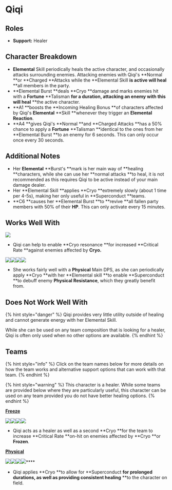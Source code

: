 # Qiqi

## Roles

* **Support:** Healer

## Character Breakdown

* **Elemental** Skill periodically heals the active character, and occasionally attacks surrounding enemies. Attacking enemies with Qiqi's **Normal **or **Charged **Attacks while the **Elemental Skill **is active will heal** **all members in the party.
* **Elemental Burst **deals **Cryo **damage and marks enemies hit with a **Fortune** **Talisman **for a duration, attacking an enemy with this will heal** **the active character.
* **A1 **boosts the **Incoming Healing Bonus **of characters affected by Qiqi's **Elemental** **Skill **whenever they trigger an **Elemental Reaction**.
* **A4 **gives Qiqi's **Normal **and **Charged Attacks **has a 50% chance to apply a **Fortune** **Talisman **identical to the ones from her **Elemental Burst **to an enemy for 6 seconds. This can only occur once every 30 seconds.

## Additional Notes

* Her **Elemental** **Burst's **mark is her main way of **healing **characters, while she can use her **normal attacks **to heal, it is not recommended as this requires Qiqi to be active instead of your main damage dealer.
* Her **Elemental Skill **applies **Cryo **extremely slowly (about 1 time per 4-5s), making her only useful in **Superconduct **teams.
* **C6 **causes her **Elemental Burst **to **revive **all fallen party members with 50% of their **HP**. This can only activate every 15 minutes.

## Works Well With

![](../../.gitbook/assets/Element\_Cryo.webp)

* Qiqi can help to enable **Cryo resonance **for increased **Critical Rate **against enemies affected by **Cryo.**

![](../../.gitbook/assets/UI\_AvatarIcon\_Razor.png)![](../../.gitbook/assets/UI\_AvatarIcon\_Eula.png)![](../../.gitbook/assets/UI\_AvatarIcon\_Xinyan.png)![](../../.gitbook/assets/UI\_AvatarIcon\_Keqing.png)

* She works fairly well with a **Physical** Main DPS, as she can periodically apply **Cryo **with her **Elemental skill **to enable **Superconduct **to debuff enemy **Physical Resistance**, which they greatly benefit from.

## Does Not Work Well With

{% hint style="danger" %}
Qiqi provides very little utility outside of healing and cannot generate energy with her Elemental Skill.

While she can be used on any team composition that is looking for a healer, Qiqi is often only used when no other options are available.&#x20;
{% endhint %}

## Teams

{% hint style="info" %}
Click on the team names below for more details on how the team works and alternative support options that can work with that team.
{% endhint %}

{% hint style="warning" %}
This character is a healer. While some teams are provided below where they are particularly useful, this character can be used on any team provided you do not have better healing options.
{% endhint %}

[**Freeze**](../../teams/freeze.md)

![](../../.gitbook/assets/UI\_AvatarIcon\_Kaeya.png)![](../../.gitbook/assets/UI\_AvatarIcon\_Xingqiu.png)![](../../.gitbook/assets/UI\_AvatarIcon\_Chongyun.png)![](../../.gitbook/assets/UI\_AvatarIcon\_Qiqi.png)

* Qiqi acts as a healer as well as a second **Cryo **for the team to increase **Critical Rate **on-hit on enemies affected by **Cryo **or **Frozen**.

****[**Physical**](../../teams/physical.md)****

****![](../../.gitbook/assets/UI\_AvatarIcon\_Razor.png)****![](../../.gitbook/assets/UI\_AvatarIcon\_Kaeya.png)****![](../../.gitbook/assets/UI\_AvatarIcon\_Fischl.png)****![](../../.gitbook/assets/UI\_AvatarIcon\_Qiqi.png)****

* Qiqi applies **Cryo **to allow for **Superconduct **for prolonged durations, as well as providing consistent healing** **to the character on field.
